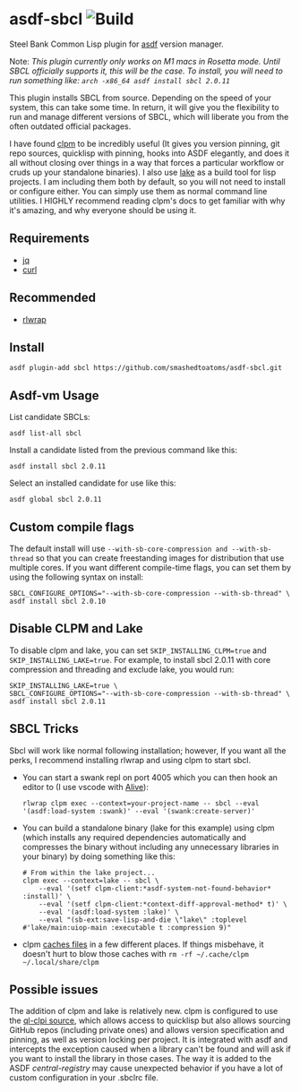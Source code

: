 # asdf-sbcl ![Build](https://github.com/smashedtoatoms/asdf-sbcl/workflows/Build/badge.svg?branch=main)

Steel Bank Common Lisp plugin for [asdf](https://github.com/asdf-vm/asdf)
version manager.

Note: _This plugin currently only works on M1 macs in Rosetta mode.  Until SBCL
officially supports it, this will be the case.  To install, you will need to run
something like: `arch -x86_64 asdf install sbcl 2.0.11`_

This plugin installs SBCL from source. Depending on the speed of your system,
this can take some time.  In return, it will give you the flexibility to run and
manage different versions of SBCL, which will liberate you from the often
outdated official packages.

I have found [clpm](https://www.clpm.dev/) to be incredibly useful (It gives you
version pinning, git repo sources, quicklisp with pinning, hooks into ASDF
elegantly, and does it all without closing over things in a way that forces a
particular workflow or cruds up your standalone binaries).  I also use
[lake](https://github.com/takagi/lake) as a build tool for lisp projects.  I am
including them both by default, so you will not need to install or configure
either.  You can simply use them as normal command line utilities.  I HIGHLY
recommend reading clpm's docs to get familiar with why it's amazing, and why
everyone should be using it.

## Requirements

- [jq](https://stedolan.github.io/jq/)
- [curl](https://curl.haxx.se/)

## Recommended
- [rlwrap](https://github.com/hanslub42/rlwrap)

## Install

```
asdf plugin-add sbcl https://github.com/smashedtoatoms/asdf-sbcl.git
```

## Asdf-vm Usage

List candidate SBCLs:

```
asdf list-all sbcl
```

Install a candidate listed from the previous command like this:

```
asdf install sbcl 2.0.11
```

Select an installed candidate for use like this:

```
asdf global sbcl 2.0.11
```

## Custom compile flags

The default install will use `--with-sb-core-compression and --with-sb-thread`
so that you can create freestanding images for distribution that use multiple
cores. If you want different compile-time flags, you can set them by using the
following syntax on install:

```
SBCL_CONFIGURE_OPTIONS="--with-sb-core-compression --with-sb-thread" \
asdf install sbcl 2.0.10
```

## Disable CLPM and Lake

To disable clpm and lake, you can set `SKIP_INSTALLING_CLPM=true` and
`SKIP_INSTALLING_LAKE=true`.  For example, to install sbcl 2.0.11 with core
compression and threading and exclude lake, you would run:

```
SKIP_INSTALLING_LAKE=true \
SBCL_CONFIGURE_OPTIONS="--with-sb-core-compression --with-sb-thread" \
asdf install sbcl 2.0.11
```

## SBCL Tricks

Sbcl will work like normal following installation; however, If you want all the
perks, I recommend installing rlwrap and using clpm to start sbcl.

- You can start a swank repl on port 4005 which you can then hook an editor to
  (I use vscode with
  [Alive](https://marketplace.visualstudio.com/items?itemName=rheller.alive)):
    ```
    rlwrap clpm exec --context=your-project-name -- sbcl --eval '(asdf:load-system :swank)' --eval '(swank:create-server)'
    ```
- You can build a standalone binary (lake for this example) using clpm (which
  installs any required dependencies automatically and compresses the binary
  without including any unnecessary libraries in your binary) by doing something
  like this:
    ```
    # From within the lake project...
    clpm exec --context=lake -- sbcl \
        --eval '(setf clpm-client:*asdf-system-not-found-behavior* :install)' \
        --eval '(setf clpm-client:*context-diff-approval-method* t)' \
        --eval '(asdf:load-system :lake)' \
        --eval "(sb-ext:save-lisp-and-die \"lake\" :toplevel #'lake/main:uiop-main :executable t :compression 9)"
    ```
- clpm [caches files](https://common-lisp.net/project/clpm/docs/storage.html) in
  a few different places.  If things misbehave, it doesn't hurt to blow those
  caches with `rm -rf ~/.cache/clpm ~/.local/share/clpm`

## Possible issues
The addition of clpm and lake is relatively new.  clpm is configured to use the
[ql-clpi
source](https://gitlab.common-lisp.net/clpm/clpm/-/blob/master/docs/sources.org),
which allows access to quicklisp but also allows sourcing GitHub repos
(including private ones) and allows version specification and pinning, as well
as version locking per project.  It is integrated with asdf and intercepts the
exception caused when a library can't be found and will ask if you want to
install the library in those cases.  The way it is added to the ASDF
*central-registry* may cause unexpected behavior if you have a lot of custom
configuration in your .sbclrc file.
